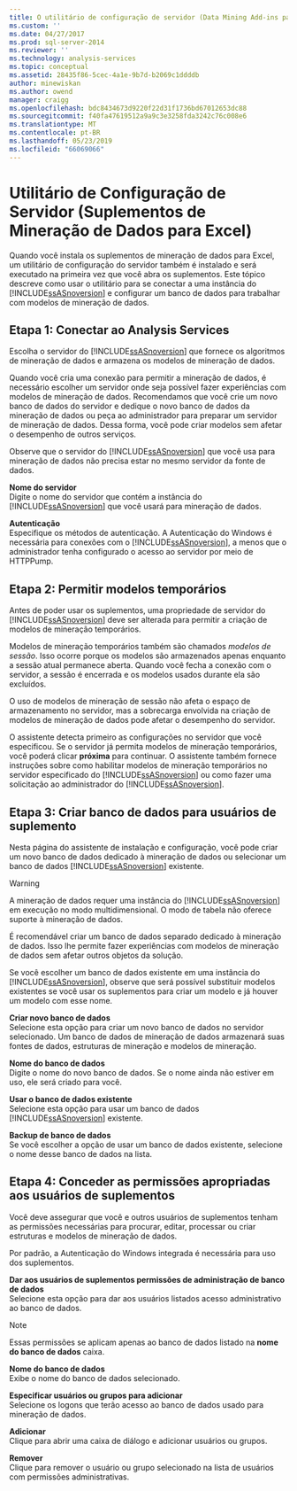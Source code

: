 ```yaml
---
title: O utilitário de configuração de servidor (Data Mining Add-ins para Excel) | Microsoft Docs
ms.custom: ''
ms.date: 04/27/2017
ms.prod: sql-server-2014
ms.reviewer: ''
ms.technology: analysis-services
ms.topic: conceptual
ms.assetid: 28435f86-5cec-4a1e-9b7d-b2069c1ddddb
author: minewiskan
ms.author: owend
manager: craigg
ms.openlocfilehash: bdc8434673d9220f22d31f1736bd67012653dc88
ms.sourcegitcommit: f40fa47619512a9a9c3e3258fda3242c76c008e6
ms.translationtype: MT
ms.contentlocale: pt-BR
ms.lasthandoff: 05/23/2019
ms.locfileid: "66069066"
---
```

# <a name="server-configuration-utility-data-mining-add-ins-for-excel"></a>Utilitário de Configuração de Servidor (Suplementos de Mineração de Dados para Excel)
  Quando você instala os suplementos de mineração de dados para Excel, um utilitário de configuração do servidor também é instalado e será executado na primeira vez que você abra os suplementos. Este tópico descreve como usar o utilitário para se conectar a uma instância do [!INCLUDE[ssASnoversion](../includes/ssasnoversion-md.md)] e configurar um banco de dados para trabalhar com modelos de mineração de dados.  
  

  
##  <a name="bkmk_step1"></a> Etapa 1: Conectar ao Analysis Services  
 Escolha o servidor do [!INCLUDE[ssASnoversion](../includes/ssasnoversion-md.md)] que fornece os algoritmos de mineração de dados e armazena os modelos de mineração de dados.  
  
 Quando você cria uma conexão para permitir a mineração de dados, é necessário escolher um servidor onde seja possível fazer experiências com modelos de mineração de dados. Recomendamos que você crie um novo banco de dados do servidor e dedique o novo banco de dados da mineração de dados ou peça ao administrador para preparar um servidor de mineração de dados. Dessa forma, você pode criar modelos sem afetar o desempenho de outros serviços.  
  
 Observe que o servidor do [!INCLUDE[ssASnoversion](../includes/ssasnoversion-md.md)] que você usa para mineração de dados não precisa estar no mesmo servidor da fonte de dados.  
  
 **Nome do servidor**  
 Digite o nome do servidor que contém a instância do [!INCLUDE[ssASnoversion](../includes/ssasnoversion-md.md)] que você usará para mineração de dados.  
  
 **Autenticação**  
 Especifique os métodos de autenticação. A Autenticação do Windows é necessária para conexões com o [!INCLUDE[ssASnoversion](../includes/ssasnoversion-md.md)], a menos que o administrador tenha configurado o acesso ao servidor por meio de HTTPPump.  
  
##  <a name="bkmk_step2"></a> Etapa 2: Permitir modelos temporários  
 Antes de poder usar os suplementos, uma propriedade de servidor do [!INCLUDE[ssASnoversion](../includes/ssasnoversion-md.md)] deve ser alterada para permitir a criação de modelos de mineração temporários.  
  
 Modelos de mineração temporários também são chamados *modelos de sessão*. Isso ocorre porque os modelos são armazenados apenas enquanto a sessão atual permanece aberta. Quando você fecha a conexão com o servidor, a sessão é encerrada e os modelos usados durante ela são excluídos.  
  
 O uso de modelos de mineração de sessão não afeta o espaço de armazenamento no servidor, mas a sobrecarga envolvida na criação de modelos de mineração de dados pode afetar o desempenho do servidor.  
  
 O assistente detecta primeiro as configurações no servidor que você especificou. Se o servidor já permita modelos de mineração temporários, você poderá clicar **próxima** para continuar. O assistente também fornece instruções sobre como habilitar modelos de mineração temporários no servidor especificado do [!INCLUDE[ssASnoversion](../includes/ssasnoversion-md.md)] ou como fazer uma solicitação ao administrador do [!INCLUDE[ssASnoversion](../includes/ssasnoversion-md.md)].  
  
##  <a name="bkmk_step3"></a> Etapa 3: Criar banco de dados para usuários de suplemento  
 Nesta página do assistente de instalação e configuração, você pode criar um novo banco de dados dedicado à mineração de dados ou selecionar um banco de dados [!INCLUDE[ssASnoversion](../includes/ssasnoversion-md.md)] existente.  
  
> [!WARNING]  
>  A mineração de dados requer uma instância do [!INCLUDE[ssASnoversion](../includes/ssasnoversion-md.md)] em execução no modo multidimensional. O modo de tabela não oferece suporte à mineração de dados.  
  
 É recomendável criar um banco de dados separado dedicado à mineração de dados. Isso lhe permite fazer experiências com modelos de mineração de dados sem afetar outros objetos da solução.  
  
 Se você escolher um banco de dados existente em uma instância do [!INCLUDE[ssASnoversion](../includes/ssasnoversion-md.md)], observe que será possível substituir modelos existentes se você usar os suplementos para criar um modelo e já houver um modelo com esse nome.  
  
 **Criar novo banco de dados**  
 Selecione esta opção para criar um novo banco de dados no servidor selecionado. Um banco de dados de mineração de dados armazenará suas fontes de dados, estruturas de mineração e modelos de mineração.  
  
 **Nome do banco de dados**  
 Digite o nome do novo banco de dados. Se o nome ainda não estiver em uso, ele será criado para você.  
  
 **Usar o banco de dados existente**  
 Selecione esta opção para usar um banco de dados [!INCLUDE[ssASnoversion](../includes/ssasnoversion-md.md)] existente.  
  
 **Backup de banco de dados**  
 Se você escolher a opção de usar um banco de dados existente, selecione o nome desse banco de dados na lista.  
  
##  <a name="bkmk_step4"></a> Etapa 4: Conceder as permissões apropriadas aos usuários de suplementos  
 Você deve assegurar que você e outros usuários de suplementos tenham as permissões necessárias para procurar, editar, processar ou criar estruturas e modelos de mineração de dados.  
  
 Por padrão, a Autenticação do Windows integrada é necessária para uso dos suplementos.  
  
 **Dar aos usuários de suplementos permissões de administração de banco de dados**  
 Selecione esta opção para dar aos usuários listados acesso administrativo ao banco de dados.  
  
> [!NOTE]  
>  Essas permissões se aplicam apenas ao banco de dados listado na **nome do banco de dados** caixa.  
  
 **Nome do banco de dados**  
 Exibe o nome do banco de dados selecionado.  
  
 **Especificar usuários ou grupos para adicionar**  
 Selecione os logons que terão acesso ao banco de dados usado para mineração de dados.  
  
 **Adicionar**  
 Clique para abrir uma caixa de diálogo e adicionar usuários ou grupos.  
  
 **Remover**  
 Clique para remover o usuário ou grupo selecionado na lista de usuários com permissões administrativas.  
  
  
